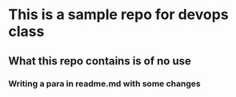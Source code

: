 # This is a sample repo for devops class

## What this repo contains is of no use
### Writing a para in readme.md with some changes
